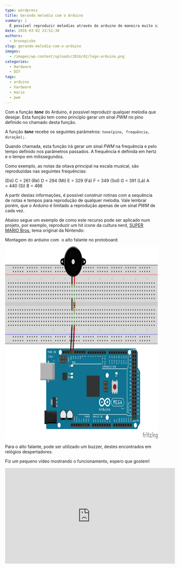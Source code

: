 ```yaml
---
type: wordpress
title: Gerando melodia com o Arduino
summary: |
  É possível reproduzir melodias através do arduino de maneira muito simples, utilizando-se a função tone, que gera um sinal PWM conforme a frequência desejada.
date: 2016-03-02 23:51:38
authors:
  - brunopiske
slug: gerando-melodia-com-o-arduino
images:
  - /images/wp-content/uploads/2016/02/logo-arduino.png
categories:
  - Hardware
  - DIY
tags:
  - arduino
  - hardware
  - mario
  - pwm
---
```


Com a função <strong><em>tone</em></strong> do Arduino, é possível reproduzir qualquer melodia que desejar. Esta função tem como princípio gerar um sinal <em>PWM</em> no pino definido no chamado desta função.

A função <strong><em>tone</em></strong> recebe os seguintes parâmetros: <code>tone(pino, frequência, duração);</code>.

Quando chamada, esta função irá gerar um sinal <em>PWM</em> na frequência e pelo tempo definido nos parâmetros passados. A frequência é definida em hertz e o tempo em milissegundos.

<!--more-->

Como exemplo, as notas da oitava principal na escala musical, são reproduzidas nas seguintes frequências:

(Dó) C = 261
(Ré) D = 294
(Mi) E = 329
(Fá) F = 349
(Sol) G = 391
(Lá) A = 440
(Si) B = 466

A partir destas informações, é possível construir rotinas com a sequência de notas e tempos para reprodução de qualquer melodia. Vale lembrar porém, que o Arduino é limitado a reprodução apenas de um sinal <em>PWM</em> de cada vez.

Abaixo segue um exemplo de como este recurso pode ser aplicado num projeto, por exemplo, reproduzir um hit ícone da cultura nerd, <a href="https://pt.wikipedia.org/wiki/Super_Mario_Bros." target="_blank">SUPER MARIO Bros.</a> tema original da Nintendo:

<script src="//gistfy-app.herokuapp.com/github/ButecoOpenSource/exemplos/exemplos_arduino/SUPER_MARIO_THEME.ino?branch=master&amp;lang=c&amp;style=arduino" type="text/javascript"></script>

Montagem do arduino com  o alto falante no protoboard:

<a href="/images/wp-content/uploads/2016/03/Esquema-Ligacao_bb.png" rel="attachment wp-att-4921"><img class="wp-image-4921 aligncenter" src="/images/wp-content/uploads/2016/03/Esquema-Ligacao_bb.png" alt="Esquema Ligacao_bb" width="823" height="633" /></a>

Para o alto falante, pode ser utilizado um buzzer, destes encontrados em relógios despertadores.

Fiz um pequeno vídeo mostrando o funcionamento, espero que gostem!

<iframe width="560" height="315" src="https://www.youtube.com/watch?v=cGt4lF6iXGg&feature=youtu.be" frameborder="0" allowfullscreen></iframe>

